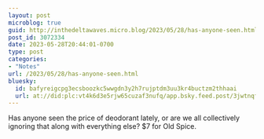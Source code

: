 ```yaml
---
layout: post
microblog: true
guid: http://inthedeltawaves.micro.blog/2023/05/28/has-anyone-seen.html
post_id: 3072334
date: 2023-05-28T20:44:01-0700
type: post
categories:
- "Notes"
url: /2023/05/28/has-anyone-seen.html
bluesky:
  id: bafyreigcpg3ecsboozkc5wwgdn3y2h7rujptdm3uu3kr4buctzm2thhaai
  url: at://did:plc:vt4k6d3e5rjw65cuzaf3nufq/app.bsky.feed.post/3jwtnqfo6zs2e
---
```

<p>Has anyone seen the price of deodorant lately, or are we all collectively ignoring that along with everything else? $7 for Old Spice.</p>
